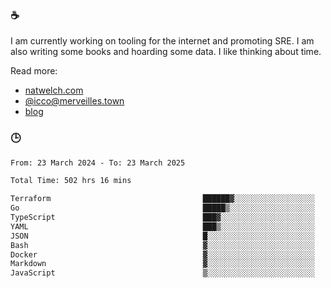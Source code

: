 ### ☕

I am currently working on tooling for the internet and promoting SRE. I am also writing some books and hoarding some data. I like thinking about time. 

Read more:

 - [natwelch.com](https://natwelch.com)
 - [@icco@merveilles.town](https://merveilles.town/@icco)
 - [blog](https://writing.natwelch.com)

### 🕒

<!--START_SECTION:waka-->

```txt
From: 23 March 2024 - To: 23 March 2025

Total Time: 502 hrs 16 mins

Terraform                                  ██████▓░░░░░░░░░░░░░░░░░░   26.82 %
Go                                         █████▒░░░░░░░░░░░░░░░░░░░   21.23 %
TypeScript                                 ███▓░░░░░░░░░░░░░░░░░░░░░   14.69 %
YAML                                       ███▒░░░░░░░░░░░░░░░░░░░░░   12.84 %
JSON                                       █░░░░░░░░░░░░░░░░░░░░░░░░   04.44 %
Bash                                       ▓░░░░░░░░░░░░░░░░░░░░░░░░   03.12 %
Docker                                     ▓░░░░░░░░░░░░░░░░░░░░░░░░   02.93 %
Markdown                                   ▓░░░░░░░░░░░░░░░░░░░░░░░░   02.19 %
JavaScript                                 ▒░░░░░░░░░░░░░░░░░░░░░░░░   01.86 %
```

<!--END_SECTION:waka-->

